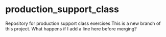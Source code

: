 # production_support_class
Repository for production support class exercises
This is a new branch of this project.
What happens if I add a line here before merging?
